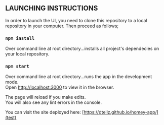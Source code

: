 ## LAUNCHING INSTRUCTIONS

In order to launch the UI, you need to clone this repository to a local repository in your computer. Then proceed as follows;

### `npm install`

Over command line at root directory...installs all project's dependecies on your local repository.
### `npm start`

Over command line at root directory...runs the app in the development mode.\
Open [http://localhost:3000](http://localhost:3000) to view it in the browser.

The page will reload if you make edits.\
You will also see any lint errors in the console.

You can visit the site deployed here: [https://dtellz.github.io/homey-app/](test)
